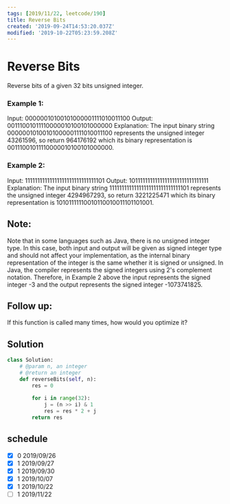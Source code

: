 ```yaml
---
tags: [2019/11/22, leetcode/190]
title: Reverse Bits
created: '2019-09-24T14:53:20.037Z'
modified: '2019-10-22T05:23:59.208Z'
---
```


# Reverse Bits

Reverse bits of a given 32 bits unsigned integer.

 

### Example 1:

Input: 00000010100101000001111010011100
Output: 00111001011110000010100101000000
Explanation: The input binary string 00000010100101000001111010011100 represents the unsigned integer 43261596, so return 964176192 which its binary representation is 00111001011110000010100101000000.
### Example 2:

Input: 11111111111111111111111111111101
Output: 10111111111111111111111111111111
Explanation: The input binary string 11111111111111111111111111111101 represents the unsigned integer 4294967293, so return 3221225471 which its binary representation is 10101111110010110010011101101001.
 

## Note:

Note that in some languages such as Java, there is no unsigned integer type. In this case, both input and output will be given as signed integer type and should not affect your implementation, as the internal binary representation of the integer is the same whether it is signed or unsigned.
In Java, the compiler represents the signed integers using 2's complement notation. Therefore, in Example 2 above the input represents the signed integer -3 and the output represents the signed integer -1073741825.
 

## Follow up:

If this function is called many times, how would you optimize it?


## Solution

```python
class Solution:
    # @param n, an integer
    # @return an integer
    def reverseBits(self, n):
        res = 0
        
        for i in range(32):
            j = (n >> i) & 1
            res = res * 2 + j
        return res  
```

## schedule

* [x] 0 2019/09/26
* [x] 1 2019/09/27
* [x] 1 2019/09/30
* [x] 1 2019/10/07
* [x] 1 2019/10/22
* [ ] 1 2019/11/22
